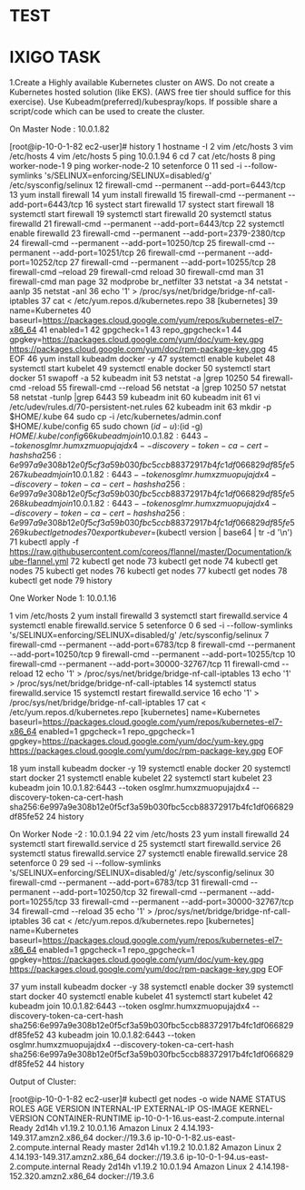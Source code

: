 # TEST

# IXIGO TASK

1.Create a Highly available Kubernetes cluster on AWS. Do not create a Kubernetes hosted solution (like EKS). (AWS free tier should suffice for this exercise). Use Kubeadm(preferred)/kubespray/kops. If possible share a script/code which can be used to create the cluster. 

On Master Node : 10.0.1.82

[root@ip-10-0-1-82 ec2-user]# history 
    1  hostname -I
    2  vim /etc/hosts
    3  vim /etc/hosts
    4  vim /etc/hosts
    5  ping 10.0.1.94
    6  cd
    7  cat /etc/hosts
    8  ping worker-node-1
    9  ping worker-node-2
   10  setenforce 0
   11  sed -i --follow-symlinks 's/SELINUX=enforcing/SELINUX=disabled/g' /etc/sysconfig/selinux
   12  firewall-cmd --permanent --add-port=6443/tcp
   13  yum install firewall
   14  yum install firewalld
   15  firewall-cmd --permanent --add-port=6443/tcp
   16  systect start firewalld
   17  systect start firewall
   18  systemctl start firewall
   19  systemctl start firewalld
   20  systemctl status firewalld
   21  firewall-cmd --permanent --add-port=6443/tcp
   22  systemctl enable firewalld
   23  firewall-cmd --permanent --add-port=2379-2380/tcp
   24  firewall-cmd --permanent --add-port=10250/tcp
   25  firewall-cmd --permanent --add-port=10251/tcp
   26  firewall-cmd --permanent --add-port=10252/tcp
   27  firewall-cmd --permanent --add-port=10255/tcp
   28  firewall-cmd –reload
   29  firewall-cmd reload
   30  firewall-cmd man
   31  firewall-cmd man page
   32  modprobe br_netfilter
   33  netstat -a
   34  netstat -aanlp
   35  netstat -anl
   36  echo '1' > /proc/sys/net/bridge/bridge-nf-call-iptables
   37  cat <<EOF > /etc/yum.repos.d/kubernetes.repo
   38  [kubernetes]
   39  name=Kubernetes
   40  baseurl=https://packages.cloud.google.com/yum/repos/kubernetes-el7-x86_64
   41  enabled=1
   42  gpgcheck=1
   43  repo_gpgcheck=1
   44  gpgkey=https://packages.cloud.google.com/yum/doc/yum-key.gpg https://packages.cloud.google.com/yum/doc/rpm-package-key.gpg
   45  EOF
   46  yum install kubeadm docker -y 
   47  systemctl enable kubelet
   48  systemctl start kubelet
   49  systemctl enable docker
   50  systemctl start docker
   51  swapoff -a
   52  kubeadm init
   53  netstat -a |grep 10250
   54  firewall-cmd -reload
   55  firewall-cmd --reload
   56  netstat -a |grep 10250
   57  netstat 
   58  netstat -tunlp |grep 6443
   59  kubeadm init
   60  kubeadm init
   61  vi /etc/udev/rules.d/70-persistent-net.rules
   62  kubeadm init
   63  mkdir -p $HOME/.kube
   64    sudo cp -i /etc/kubernetes/admin.conf $HOME/.kube/config
   65    sudo chown $(id -u):$(id -g) $HOME/.kube/config
   66  kubeadm join 10.0.1.82:6443 --token osglmr.humxzmuopujajdx4     --discovery-token-ca-cert-hash sha256:6e997a9e308b12e0f5cf3a59b030fbc5ccb88372917b4fc1df066829df85fe52 
   67  kubeadm join 10.0.1.82:6443 --token osglmr.humxzmuopujajdx4 --discovery-token-ca-cert-hash sha256:6e997a9e308b12e0f5cf3a59b030fbc5ccb88372917b4fc1df066829df85fe52 
   68  kubeadm join 10.0.1.82:6443 --token osglmr.humxzmuopujajdx4 --discovery-token-ca-cert-hash sha256:6e997a9e308b12e0f5cf3a59b030fbc5ccb88372917b4fc1df066829df85fe52 
   69  kubectl get nodes
   70  export kubever=$(kubectl version | base64 | tr -d '\n')
   71  kubectl apply -f https://raw.githubusercontent.com/coreos/flannel/master/Documentation/kube-flannel.yml
   72  kubectl get node
   73  kubectl get node
   74  kubectl get nodes
   75  kubectl get nodes
   76  kubectl get nodes
   77  kubectl get nodes
   78  kubectl get node
   79  history 

One Worker Node 1: 10.0.1.16

 1  vim /etc/hosts
    2  yum install firewalld
    3  systemctl start firewalld.service 
    4  systemctl enable firewalld.service 
    5  setenforce 0
    6  sed -i --follow-symlinks 's/SELINUX=enforcing/SELINUX=disabled/g' /etc/sysconfig/selinux
    7  firewall-cmd --permanent --add-port=6783/tcp
    8  firewall-cmd --permanent --add-port=10250/tcp
    9  firewall-cmd --permanent --add-port=10255/tcp
   10  firewall-cmd --permanent --add-port=30000-32767/tcp
   11  firewall-cmd  --reload
   12  echo '1' > /proc/sys/net/bridge/bridge-nf-call-iptables
   13  echo '1' > /proc/sys/net/bridge/bridge-nf-call-iptables
   14  systemctl status firewalld.service 
   15  systemctl restart firewalld.service 
   16  echo '1' > /proc/sys/net/bridge/bridge-nf-call-iptables
   17  cat <<EOF > /etc/yum.repos.d/kubernetes.repo
[kubernetes]
name=Kubernetes
baseurl=https://packages.cloud.google.com/yum/repos/kubernetes-el7-x86_64
enabled=1
gpgcheck=1
repo_gpgcheck=1
gpgkey=https://packages.cloud.google.com/yum/doc/yum-key.gpg https://packages.cloud.google.com/yum/doc/rpm-package-key.gpg
EOF

   18  yum install kubeadm docker -y 
   19  systemctl enable docker
   20  systemctl start docker
   21  systemctl enable kubelet
   22  systemctl start kubelet
   23  kubeadm join 10.0.1.82:6443 --token osglmr.humxzmuopujajdx4 --discovery-token-ca-cert-hash sha256:6e997a9e308b12e0f5cf3a59b030fbc5ccb88372917b4fc1df066829df85fe52 
   24  history 

On Worker Node -2 : 10.0.1.94
   22  vim /etc/hosts
   23  yum install firewalld
   24  systemctl start firewalld.service d
   25  systemctl start firewalld.service 
   26  systemctl status firewalld.service 
   27  systemctl enable firewalld.service 
   28  setenforce 0
   29  sed -i --follow-symlinks 's/SELINUX=enforcing/SELINUX=disabled/g' /etc/sysconfig/selinux
   30  firewall-cmd --permanent --add-port=6783/tcp
   31  firewall-cmd --permanent --add-port=10250/tcp
   32  firewall-cmd --permanent --add-port=10255/tcp
   33  firewall-cmd --permanent --add-port=30000-32767/tcp
   34  firewall-cmd  --reload
   35  echo '1' > /proc/sys/net/bridge/bridge-nf-call-iptables
   36  cat <<EOF > /etc/yum.repos.d/kubernetes.repo
[kubernetes]
name=Kubernetes
baseurl=https://packages.cloud.google.com/yum/repos/kubernetes-el7-x86_64
enabled=1
gpgcheck=1
repo_gpgcheck=1
gpgkey=https://packages.cloud.google.com/yum/doc/yum-key.gpg https://packages.cloud.google.com/yum/doc/rpm-package-key.gpg
EOF

   37  yum install kubeadm docker -y 
   38  systemctl enable docker
   39  systemctl start docker
   40  systemctl enable kubelet
   41  systemctl start kubelet
   42  kubeadm join 10.0.1.82:6443 --token osglmr.humxzmuopujajdx4 --discovery-token-ca-cert-hash sha256:6e997a9e308b12e0f5cf3a59b030fbc5ccb88372917b4fc1df066829df85fe52 
   43  kubeadm join 10.0.1.82:6443 --token osglmr.humxzmuopujajdx4 --discovery-token-ca-cert-hash sha256:6e997a9e308b12e0f5cf3a59b030fbc5ccb88372917b4fc1df066829df85fe52 
   44  history 
   
   
   Output of Cluster:
   
   [root@ip-10-0-1-82 ec2-user]# kubectl get nodes -o wide
NAME                                      STATUS   ROLES    AGE     VERSION   INTERNAL-IP   EXTERNAL-IP   OS-IMAGE         KERNEL-VERSION                  CONTAINER-RUNTIME
ip-10-0-1-16.us-east-2.compute.internal   Ready    <none>   2d14h   v1.19.2   10.0.1.16     <none>        Amazon Linux 2   4.14.193-149.317.amzn2.x86_64   docker://19.3.6
ip-10-0-1-82.us-east-2.compute.internal   Ready    master   2d14h   v1.19.2   10.0.1.82     <none>        Amazon Linux 2   4.14.193-149.317.amzn2.x86_64   docker://19.3.6
ip-10-0-1-94.us-east-2.compute.internal   Ready    <none>   2d14h   v1.19.2   10.0.1.94     <none>        Amazon Linux 2   4.14.198-152.320.amzn2.x86_64   docker://19.3.6
